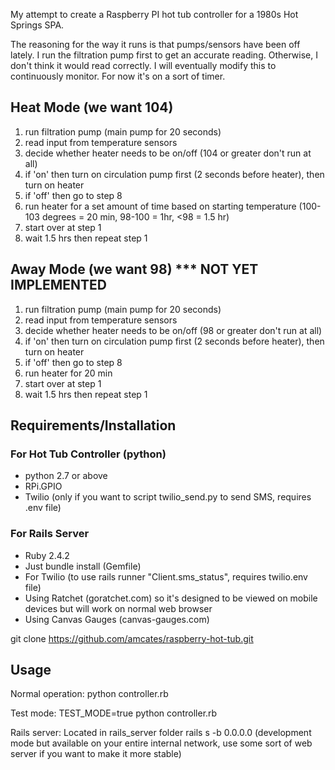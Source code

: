 My attempt to create a Raspberry PI hot tub controller for a 1980s Hot Springs SPA.

The reasoning for the way it runs is that pumps/sensors have been off lately.  I run the filtration pump first to get an accurate reading.  Otherwise, I don't think it would read correctly.  I will eventually modify this to continuously monitor.  For now it's on a sort of timer.

## Heat Mode (we want 104)

1. run filtration pump (main pump for 20 seconds)
2. read input from temperature sensors
3. decide whether heater needs to be on/off (104 or greater don't run at all)
4. if 'on' then turn on circulation pump first (2 seconds before heater), then turn on heater
5. if 'off' then go to step 8
6. run heater for a set amount of time based on starting temperature (100-103 degrees = 20 min, 98-100 = 1hr, <98 = 1.5 hr)
7. start over at step 1
8. wait 1.5 hrs then repeat step 1

## Away Mode (we want 98) *** NOT YET IMPLEMENTED

1. run filtration pump (main pump for 20 seconds)
2. read input from temperature sensors
3. decide whether heater needs to be on/off (98 or greater don't run at all)
4. if 'on' then turn on circulation pump first (2 seconds before heater), then turn on heater
5. if 'off' then go to step 8
6. run heater for 20 min
7. start over at step 1
8. wait 1.5 hrs then repeat step 1


## Requirements/Installation

### For Hot Tub Controller (python)
* python 2.7 or above
* RPi.GPIO
* Twilio (only if you want to script twilio_send.py to send SMS, requires .env file)

### For Rails Server
* Ruby 2.4.2
* Just bundle install (Gemfile)
* For Twilio (to use rails runner "Client.sms_status", requires twilio.env file)
* Using Ratchet (goratchet.com) so it's designed to be viewed on mobile devices but will work on normal web browser
* Using Canvas Gauges (canvas-gauges.com)

git clone https://github.com/amcates/raspberry-hot-tub.git

## Usage

Normal operation:
python controller.rb

Test mode:
TEST_MODE=true python controller.rb

Rails server:
Located in rails_server folder
rails s -b 0.0.0.0 (development mode but available on your entire internal network, use some sort of web server if you want to make it more stable)

